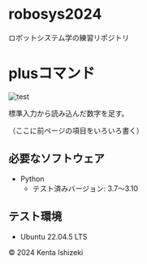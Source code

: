 # robosys2024
ロボットシステム学の練習リポジトリ

# plusコマンド
![test](https://github.com/kentaishizeki/robosys2022/actions/workflows/test.yml/badge.svg)

標準入力から読み込んだ数字を足す。

（ここに前ページの項目をいろいろ書く）

## 必要なソフトウェア
- Python
  - テスト済みバージョン: 3.7〜3.10

## テスト環境
- Ubuntu 22.04.5 LTS

© 2024 Kenta Ishizeki
